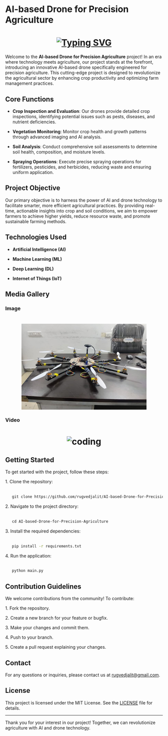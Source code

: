 # AI-based Drone for Precision Agriculture

<H1 align=center>
<a href="https://git.io/typing-svg"><img src="https://readme-typing-svg.demolab.com?font=Fira+Code&pause=1000&random=false&width=435&lines=Our+project+is+constantly+evolving+;and+under+active+development%2C;+with+ongoing+improvements;+and+features+being+implemented." alt="Typing SVG" /></a>
</H1>

Welcome to the **AI-based Drone for Precision Agriculture** project! In an era where technology meets agriculture, our project stands at the forefront, introducing an innovative AI-based drone specifically engineered for precision agriculture. This cutting-edge project is designed to revolutionize the agricultural sector by enhancing crop productivity and optimizing farm management practices.

## Core Functions

- **Crop Inspection and Evaluation**: Our drones provide detailed crop inspections, identifying potential issues such as pests, diseases, and nutrient deficiencies.

- **Vegetation Monitoring**: Monitor crop health and growth patterns through advanced imaging and AI analysis.

- **Soil Analysis**: Conduct comprehensive soil assessments to determine soil health, composition, and moisture levels.

- **Spraying Operations**: Execute precise spraying operations for fertilizers, pesticides, and herbicides, reducing waste and ensuring uniform application.

## Project Objective

Our primary objective is to harness the power of AI and drone technology to facilitate smarter, more efficient agricultural practices. By providing real-time, actionable insights into crop and soil conditions, we aim to empower farmers to achieve higher yields, reduce resource waste, and promote sustainable farming methods.

## Technologies Used

- **Artificial Intelligence (AI)**

- **Machine Learning (ML)**

- **Deep Learning (DL)**

- **Internet of Things (IoT)**

## Media Gallery

### Image

<h1 align=center>
<img align ="center" alt="coding" width="400" src="https://github.com/rugvedjalit/AI-based-Drone-for-Precision-Agriculture/blob/main/Media-Gallery/01.jpg">
</h1>

### Video

<h1 align=center>
<img align ="center" alt="coding" width="400" src="https://github.com/rugvedjalit/AI-based-Drone-for-Precision-Agriculture/blob/main/Media-Gallery/PropellerTest.gif">
</h1>

## Getting Started

To get started with the project, follow these steps:

1\. Clone the repository:
```bash

   git clone https://github.com/rugvedjalit/AI-based-Drone-for-Precision-Agriculture.git
```

2\. Navigate to the project directory:
```bash

   cd AI-based-Drone-for-Precision-Agriculture

```

3\. Install the required dependencies:
```bash

   pip install -r requirements.txt

```

4\. Run the application:
```bash

   python main.py

```

## Contribution Guidelines

We welcome contributions from the community! To contribute:

1\. Fork the repository.

2\. Create a new branch for your feature or bugfix.

3\. Make your changes and commit them.

4\. Push to your branch.

5\. Create a pull request explaining your changes.

## Contact

For any questions or inquiries, please contact us at [rugvedjalit@gmail.com](mailto:rugvedjalit@gmail.com).

## License

This project is licensed under the MIT License. See the [LICENSE](LICENSE) file for details.

---

Thank you for your interest in our project! Together, we can revolutionize agriculture with AI and drone technology.
